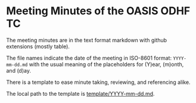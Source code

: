 # Meeting Minutes of the OASIS ODHF TC

The meeting minutes are in the text format markdown with github extensions (mostly table).

The file names indicate the date of the meeting in ISO-8601 format: `YYYY-mm-dd.md`
with the usual meaning of the placeholders for (Y)ear, (m)onth, and (d)ay.

There is a template to ease minute taking, reviewing, and referencing alike.

The local path to the template is [template/YYYY-mm-dd.md](template/YYYY-mm-dd.md).
